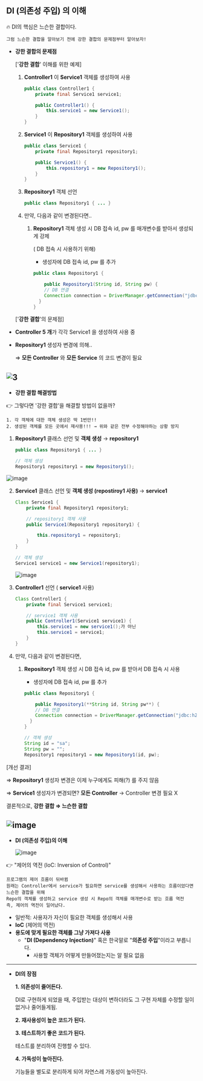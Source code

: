 ## DI (의존성 주입) 의 이해

<aside>
🔥  DI의 핵심은 느슨한 결합이다.
  
    그럼 느슨한 결합을 알아보기 전에 강한 결합의 문제점부터 알아보자!

</aside>

- **강한 결합의 문제점**
    
    ['**강한 결합**' 이해를 위한 예제]
    
    1. **Controller1**  이  **Service1** 객체를 생성하여 사용
        
        ```java
        public class Controller1 {
        	private final Service1 service1;
        
        	public Controller1() {
        		this.service1 = new Service1();
        	}
        }
        ```
        
    2.  **Service1**  이 **Repository1** 객체를 생성하여 사용
        
        ```java
        public class Service1 {
        	private final Repository1 repository1;
        
        	public Service1() {
        		this.repository1 = new Repository1();
        	}
        }
        ```
        
    3.  **Repository1** 객체 선언
        
        ```java
        public class Repository1 { ... }
        ```
        
    4. 만약, 다음과 같이 변경된다면..
        1.  **Repository1**  객체 생성 시 DB 접속 id, pw 를 매개변수를 받아서 생성되게 강제
            
            ( DB 접속 시 사용하기 위해)
            
            - 생성자에 DB 접속 id, pw 를 추가
            
            ```java
            public class Repository1 {
            
            	public Repository1(String id, String pw) {
                // DB 연결
                Connection connection = DriverManager.getConnection("jdbc:h2:mem:springcoredb", id, pw);
              }
            }
            ```
            
    
  ['**강한 결합**'의 문제점]

- **Controller 5 개**가 각각 Service1 을 생성하여 사용 중
- **Repository1** 생성자 변경에 의해..
    
    ⇒ **모든 Controller** 와 **모든 Service** 의 코드 변경이 필요
    

![3](https://user-images.githubusercontent.com/109019062/210706166-3b1ccff2-b92d-4d39-813d-ba2080c663f7.PNG)
 ---   
- **강한 결합 해결방법**
    

👉 그렇다면 '강한 결합'을 해결할 방법이 없을까?

    1. 각 객체에 대한 객체 생성은 딱 1번만!!
    2. 생성된 객체를 모든 곳에서 재사용!!! → 위와 같은 전부 수정해야하는 상황 방지


    
  1. **Repository1**  클래스 선언 및 **객체 생성** → **repository1**
        
      ```java
      public class Repository1 { ... }

      // 객체 생성
      Repository1 repository1 = new Repository1();
      ```
        
![image](https://user-images.githubusercontent.com/109019062/210707187-7b86842e-5e76-4bf5-92a4-e2c0743c2e49.png)
        
    
  2. **Service1**  클래스 선언 및 **객체 생성 (repostiroy1 사용)** → **service1**
        
        ```java
        Class Service1 {
        	private final Repository1 repository1;
        
        	// repository1 객체 사용
        	public Service1(Repository1 repository1) {
 
        		this.repository1 = repository1;
        	}
        }
        
        // 객체 생성
        Service1 service1 = new Service1(repository1);
        ```
        
        ![image](https://user-images.githubusercontent.com/109019062/210707280-c16211bc-98f1-486b-8933-a4280bd6eca9.png)
        
  3. **Controller1**  선언 ( **service1** 사용)
        
        ```java
        Class Controller1 {
        	private final Service1 service1;
        
        	// service1 객체 사용
        	public Controller1(Service1 service1) {
        		this.service1 = new service1();가 아닌
        		this.service1 = service1;
        	}
        }
        ```
        
  4. 만약, 다음과 같이 변경된다면,
        1.  **Repository1**  객체 생성 시 DB 접속 id, pw 를 받아서 DB 접속 시 사용
            - 생성자에 DB 접속 id, pw 를 추가
            
            ```java
            public class Repository1 {
            
            	public Repository1(**String id, String pw**) {
                // DB 연결
                Connection connection = DriverManager.getConnection("jdbc:h2:mem:springcoredb", **id, pw**);
              }
            }
            
            // 객체 생성
            String id = "sa";
            String pw = "";
            Repository1 repository1 = new Repository1(id, pw);
            ```
            
    
  [개선 결과]
    
  ⇒ **Repository1** 생성자 변경은 이제 누구에게도 피해(?) 를 주지 않음
    
  ⇒ **Service1** 생성자가 변경되면? **모든 Controller** → Controller 변경 필요 X
    
   결론적으로, **강한 결합 ⇒ 느슨한 결합**
    
   ![image](https://user-images.githubusercontent.com/109019062/210707348-047b315e-4f19-47e2-8f61-b5f6ed483455.png)
  ---  
- **DI (의존성 주입)의 이해**
    
    ![image](https://user-images.githubusercontent.com/109019062/210707406-a7c00505-5b2e-4758-ac0e-caf5f302aeac.png)
    
   
👉 "제어의 역전 (IoC: Inversion of Control)"

    프로그램의 제어 흐름이 뒤바뀜
    원래는 Controller에서 service가 필요하면 service를 생성해서 사용하는 흐름이었다면
    느슨한 결합을 위해 
    Repo의 객체를 생성하고 service 생성 시 Repo의 객체를 매개변수로 받는 흐름 역전
    즉, 제어의 역전이 일어났다.
    
   
    
  - 일반적: 사용자가 자신이 필요한 객체를 생성해서 사용
  - **IoC** (제어의 역전)
  - **용도에 맞게 필요한 객체를 그냥 가져다 사용**
    - "**DI (Dependency Injection)**" 혹은 한국말로 "**의존성 주입**"이라고 부릅니다.
      - 사용할 객체가 어떻게 만들어졌는지는 알 필요 없음
---
- **DI의 장점**
    
    **1. 의존성이 줄어든다.**
    
    DI로 구현하게 되었을 때, 주입받는 대상이 변하더라도 그 구현 자체를 수정할 일이 없거나 줄어들게됨.
    
    **2. 재사용성이 높은 코드가 된다.**
    
    **3. 테스트하기 좋은 코드가 된다.**
    
    테스트를 분리하여 진행할 수 있다.
    
    **4. 가독성이 높아진다.**
    
    기능들을 별도로 분리하게 되어 자연스레 가동성이 높아진다.

